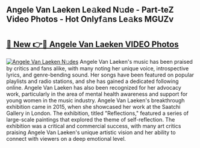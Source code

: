 ## Angele Van Laeken Le𝚊ked N𝚞de - Part-teZ Video Photos - Hot Onlyf𝚊ns Le𝚊ks MGUZv

# <h2><a href="http://ab46890.deff.icu/?id=Angele+Van+Laeken">🔗 New 👉🔴 Angele Van Laeken VIDEO Photos</a></h2>

[![Angele Van Laeken N𝚞des](https://i.imgur.com/rIISA9y.gif)](http://ab46890.deff.icu/?id=Angele+Van+Laeken)
Angele Van Laeken's music has been praised by critics and fans alike, with many noting her unique voice, introspective lyrics, and genre-bending sound. Her songs have been featured on popular playlists and radio stations, and she has gained a dedicated following online. Angele Van Laeken has also been recognized for her advocacy work, particularly in the area of mental health awareness and support for young women in the music industry. Angele Van Laeken's breakthrough exhibition came in 2015, when she showcased her work at the Saatchi Gallery in London. The exhibition, titled "Reflections," featured a series of large-scale paintings that explored the theme of self-reflection. The exhibition was a critical and commercial success, with many art critics praising Angele Van Laeken's unique artistic vision and her ability to connect with viewers on a deep emotional level.

